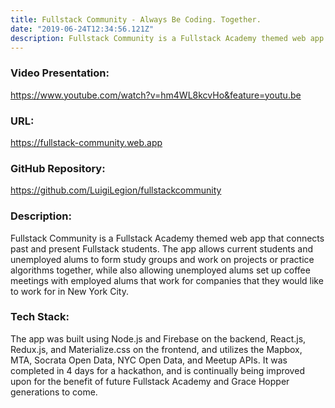 ```yaml
---
title: Fullstack Community - Always Be Coding. Together.
date: "2019-06-24T12:34:56.121Z"
description: Fullstack Community is a Fullstack Academy themed web app that connects past and present Fullstack students. The app allows current students and unemployed alums to form study groups and work on projects or practice algorithms together, while also allowing unemployed alums set up coffee meetings with employed alums that work for companies that they would like to work for in New York City.
---
```


### Video Presentation:

https://www.youtube.com/watch?v=hm4WL8kcvHo&feature=youtu.be

### URL:

https://fullstack-community.web.app

### GitHub Repository:

https://github.com/LuigiLegion/fullstackcommunity

### Description:

Fullstack Community is a Fullstack Academy themed web app that connects past and present Fullstack students. The app allows current students and unemployed alums to form study groups and work on projects or practice algorithms together, while also allowing unemployed alums set up coffee meetings with employed alums that work for companies that they would like to work for in New York City.

### Tech Stack:

The app was built using Node.js and Firebase on the backend, React.js, Redux.js, and Materialize.css on the frontend, and utilizes the Mapbox, MTA, Socrata Open Data, NYC Open Data, and Meetup APIs. It was completed in 4 days for a hackathon, and is continually being improved upon for the benefit of future Fullstack Academy and Grace Hopper generations to come.
